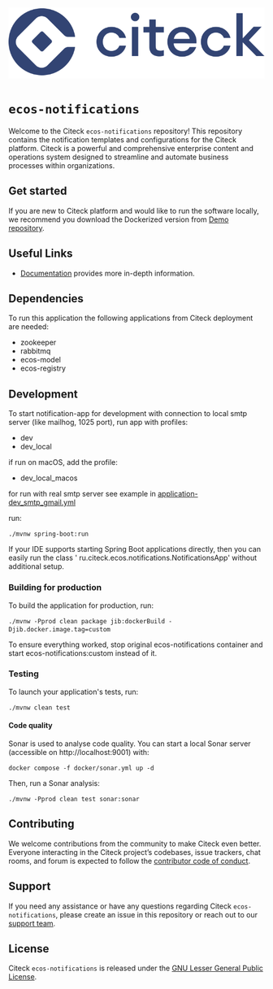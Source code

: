 ![Citeck ECOS Logo](https://raw.githubusercontent.com/Citeck/ecos-ui/develop/public/img/logo/ecos-logo.svg)

# `ecos-notifications`

Welcome to the Citeck `ecos-notifications` repository! This repository contains the notification templates and
configurations for the Citeck platform. Citeck is a powerful and comprehensive enterprise content and
operations system designed to streamline and automate business processes within organizations.

## Get started

If you are new to Citeck platform and would like to run the software locally, we recommend you download the Dockerized
version from [Demo repository](https://github.com/Citeck/ecos-community-demo).

## Useful Links

- [Documentation](https://citeck-ecos.readthedocs.io/ru/latest/index.html) provides more in-depth information.

## Dependencies

To run this application the following applications from Citeck deployment are needed:

* zookeeper
* rabbitmq
* ecos-model
* ecos-registry

## Development

To start notification-app for development with connection to local smtp server (like mailhog, 1025 port), run app with profiles:

- dev
- dev_local

if run on macOS, add the profile:

- dev_local_macos

for run with real smtp server see example in [application-dev_smtp_gmail.yml](src/main/resources/config/application-dev_smtp_gmail.yml)

run:

```
./mvnw spring-boot:run
```

If your IDE supports starting Spring Boot applications directly, then you can easily run the class '
ru.citeck.ecos.notifications.NotificationsApp' without additional setup.

### Building for production

To build the application for production, run:

```
./mvnw -Pprod clean package jib:dockerBuild -Djib.docker.image.tag=custom 
```

To ensure everything worked, stop original ecos-notifications container and start ecos-notifications:custom instead of
it.

### Testing

To launch your application's tests, run:

```
./mvnw clean test
```

#### Code quality

Sonar is used to analyse code quality. You can start a local Sonar server (accessible on http://localhost:9001) with:

```
docker compose -f docker/sonar.yml up -d
```

Then, run a Sonar analysis:

```
./mvnw -Pprod clean test sonar:sonar
```

## Contributing

We welcome contributions from the community to make Citeck even better. Everyone interacting in the Citeck project’s
codebases, issue trackers, chat rooms, and forum is expected to follow
the [contributor code of conduct](https://github.com/rubygems/rubygems/blob/master/CODE_OF_CONDUCT.md).

## Support

If you need any assistance or have any questions regarding Citeck `ecos-notifications`, please create an issue in this
repository or reach out to our [support team](mailto:support@citeck.ru).

## License

Citeck `ecos-notifications` is released under the [GNU Lesser General Public License](LICENSE).
